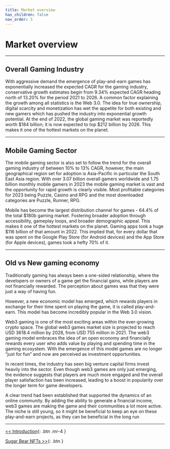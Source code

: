 ```yaml
---
title: Market overview
has_children: false
nav_order: 3
---
```


# Market overview

---

## Overall Gaming Industry

With aggressive demand the emergence of play-and-earn games has exponentially increased the expected CAGR for the gaming industry, conservative growth estimates begin from 9.34% expected CAGR heading north of 13.20% for the period 2021 to 2026. A common factor explaining the growth among all statistics is the Web 3.0. The idea for true ownership, digital scarcity and monetization has wet the appetite for both existing and new gamers which has pushed the industry into exponential growth potential. At the end of 2022, the global gaming market was reportedly worth $184 billion; it is now expected to top $212 billion by 2026. This makes it one of the hottest markets on the planet.

---

## Mobile Gaming Sector

The mobile gaming sector is also set to follow the trend for the overall gaming industry of between 10% to 13% CAGR, however, the main geographical region set for adoption is Asia-Pacific in particular the South East Asia region.  With over 3.07 billion overall gamers worldwide and 1.75 billion monthly mobile gamers in 2023 the mobile gaming market is vast and the opportunity for rapid growth is clearly visible.  Most profitable categories for 2023 being Puzzle, Casino and RPG and the most downloaded categories are Puzzle, Runner, RPG.

Mobile has become the largest distribution channel for games - 64.4% of the total $180b gaming market. Fostering broader adoption through accessibility, gameplay loops, and broader demographic appeal. This makes it one of the hottest markets on the planet. Gaming apps took a huge $116 billion of that amount in 2022. This implied that, for every dollar that was spent on the Google Play Store (for Android devices) and the App Store (for Apple devices), games took a hefty 70% of it.

---

## Old vs New gaming economy

Traditionally gaming has always been a one-sided relationship, where the developers or owners of a game get the financial gains, while players are not financially rewarded. The perception about games was that they were just a way of having fun.

However, a new economic model has emerged, which rewards players in exchange for their time spent on playing the game, it is called play-and-earn. This model has become incredibly popular in the Web 3.0 vision.

Web3 gaming is one of the most exciting areas within the ever-growing crypto space. The global web3 games market size is projected to reach USD 3618.4 million by 2028, from USD 755 million in 2021. The web3 gaming model embraces the idea of an open economy and financially rewards every user who adds value by playing and spending time in the gaming ecosystem. With the emergence of this model games are no longer “just for fun” and now are perceived as investment opportunities.

In recent times, the industry has seen big venture capital firms invest heavily into the sector. Even though web3 games are only just emerging, the evidence suggests that players are much more engaged and the overall player satisfaction has been increased, leading to a boost in popularity over the longer term for game developers.

A clear trend had been established that supported the dynamics of an online community. By adding the ability to generate a financial income, web3 games are making the game and their communities a lot more active. The niche is still young, so it might be beneficial to keep an eye on these play-and-earn projects, as they can be beneficial in the long run

---

[<< Introduction](https://sugarverse.github.io/){: .btn .mr-4 }
<!-- [Sugar metaverse elements and NFTs >>](https://sugarverse.github.io/3_metaverse.html){: .btn } -->
[Sugar Bear NFTs >>](https://sugarverse.github.io/3_nfts.html){: .btn }
